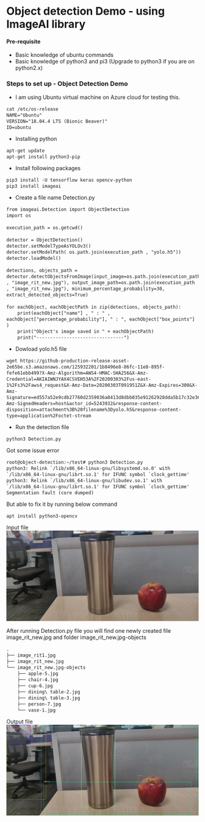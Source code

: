 # Object detection Demo - using ImageAI library

#### Pre-requisite 
* Basic knowledge of ubuntu commands
* Basic knowledge of python3 and pi3 (Upgrade to python3 if you are on python2.x)


### Steps to set up - Object Detection Demo
* I am using Ubuntu virtual machine on Azure cloud for testing this.
```
cat /etc/os-release 
NAME="Ubuntu"
VERSION="18.04.4 LTS (Bionic Beaver)"
ID=ubuntu
```

* Installing python 
```
apt-get update
apt-get install python3-pip
```

* Install following packages
```
pip3 install -U tensorflow keras opencv-python
pip3 install imageai
```

* Create a file name Detection.py 
```
from imageai.Detection import ObjectDetection
import os

execution_path = os.getcwd()

detector = ObjectDetection()
detector.setModelTypeAsYOLOv3()
detector.setModelPath( os.path.join(execution_path , "yolo.h5"))
detector.loadModel()

detections, objects_path = detector.detectObjectsFromImage(input_image=os.path.join(execution_path , "image_rit_new.jpg"), output_image_path=os.path.join(execution_path , "image_rit_new.jpg"), minimum_percentage_probability=30,  extract_detected_objects=True)

for eachObject, eachObjectPath in zip(detections, objects_path):
    print(eachObject["name"] , " : " , eachObject["percentage_probability"], " : ", eachObject["box_points"] )
    print("Object's image saved in " + eachObjectPath)
    print("--------------------------------")
```

* Dowload yolo.h5 file  
```
wget https://github-production-release-asset-2e65be.s3.amazonaws.com/125932201/1b8496e8-86fc-11e8-895f-fefe61ebb499?X-Amz-Algorithm=AWS4-HMAC-SHA256&X-Amz-Credential=AKIAIWNJYAX4CSVEH53A%2F20200303%2Fus-east-1%2Fs3%2Faws4_request&X-Amz-Date=20200303T091951Z&X-Amz-Expires=300&X-Amz-Signature=ed557a52e9cdb27760d2359036a8413d8dbb035e91262928dda5b17c32e365af&X-Amz-SignedHeaders=host&actor_id=5243932&response-content-disposition=attachment%3B%20filename%3Dyolo.h5&response-content-type=application%2Foctet-stream
```

* Run the detection file
```
python3 Detection.py
```
Got some issue error 
```
root@object-detection:~/test# python3 Detection.py 
python3: Relink `/lib/x86_64-linux-gnu/libsystemd.so.0' with `/lib/x86_64-linux-gnu/librt.so.1' for IFUNC symbol `clock_gettime'
python3: Relink `/lib/x86_64-linux-gnu/libudev.so.1' with `/lib/x86_64-linux-gnu/librt.so.1' for IFUNC symbol `clock_gettime'
Segmentation fault (core dumped)
```

But able to fix it by running below command 
```
apt install python3-opencv
```

Input file 
![Input file](/images/image_rit1.jpg?raw=true "Input file")

After running Detection.py file you will find one newly created file image_rit_new.jpg and folder image_rit_new.jpg-objects

```
.
├── image_rit1.jpg
├── image_rit_new.jpg
└── image_rit_new.jpg-objects
    ├── apple-5.jpg
    ├── chair-4.jpg
    ├── cup-6.jpg
    ├── dining\ table-2.jpg
    ├── dining\ table-3.jpg
    ├── person-7.jpg
    └── vase-1.jpg
```

Output file 
![Output file](/images/image_rit_new.jpg?raw=true "Output file")
